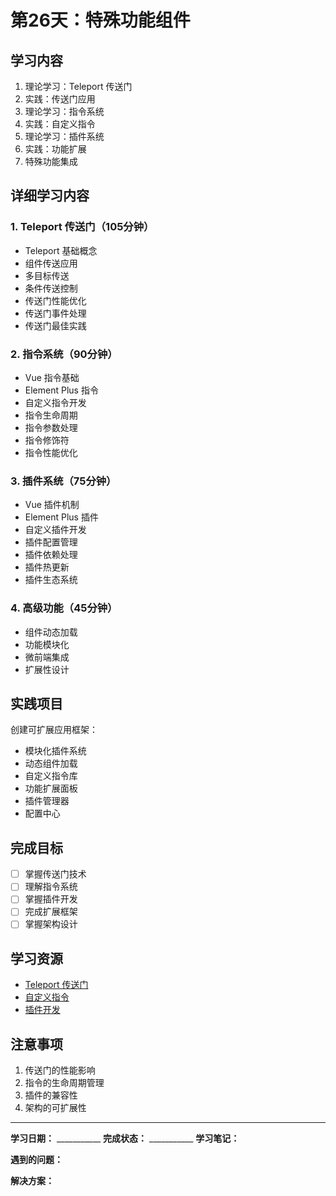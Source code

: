 # 第26天：特殊功能组件

## 学习内容
1. 理论学习：Teleport 传送门
2. 实践：传送门应用
3. 理论学习：指令系统
4. 实践：自定义指令
5. 理论学习：插件系统
6. 实践：功能扩展
7. 特殊功能集成

## 详细学习内容

### 1. Teleport 传送门（105分钟）
- Teleport 基础概念
- 组件传送应用
- 多目标传送
- 条件传送控制
- 传送门性能优化
- 传送门事件处理
- 传送门最佳实践

### 2. 指令系统（90分钟）
- Vue 指令基础
- Element Plus 指令
- 自定义指令开发
- 指令生命周期
- 指令参数处理
- 指令修饰符
- 指令性能优化

### 3. 插件系统（75分钟）
- Vue 插件机制
- Element Plus 插件
- 自定义插件开发
- 插件配置管理
- 插件依赖处理
- 插件热更新
- 插件生态系统

### 4. 高级功能（45分钟）
- 组件动态加载
- 功能模块化
- 微前端集成
- 扩展性设计

## 实践项目
创建可扩展应用框架：
- 模块化插件系统
- 动态组件加载
- 自定义指令库
- 功能扩展面板
- 插件管理器
- 配置中心

## 完成目标
- [ ] 掌握传送门技术
- [ ] 理解指令系统
- [ ] 掌握插件开发
- [ ] 完成扩展框架
- [ ] 掌握架构设计

## 学习资源
- [Teleport 传送门](https://cn.vuejs.org/guide/built-ins/teleport.html)
- [自定义指令](https://cn.vuejs.org/guide/reusability/custom-directives.html)
- [插件开发](https://cn.vuejs.org/guide/reusability/plugins.html)

## 注意事项
1. 传送门的性能影响
2. 指令的生命周期管理
3. 插件的兼容性
4. 架构的可扩展性

---

**学习日期：** ___________
**完成状态：** ___________
**学习笔记：**



**遇到的问题：**



**解决方案：**